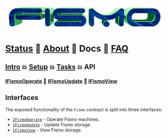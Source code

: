 ![Fismo](..//images/fismo-logo.png)
# [Status](../../README.md) 🧪 [About](../about.md)  🧪 Docs 🧪 [FAQ](../faq.md)

## [Intro](../intro.md) 💥 [Setup](../setup.md) 💥 [Tasks](../tasks.md) 💥 API

### [IFismoOperate](IFismoOperate.md) 🔬 [IFismoUpdate](IFismoUpdate.md) 🔬 [IFismoView](IFismoView.md)

## Interfaces
The exposed functionality of the `Fismo` contract is split into three interfaces: 
* [`IFismoOperate`](IFismoOperate.md) - Operate Fismo machines.
* [`IFismoUpdate`](IFismoUpdate.md) - Update Fismo storage.
* [`IFismoView`](IFismoView.md) - View Fismo storage.
